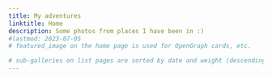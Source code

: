 ```yaml
---
title: My adventures
linktitle: Home
description: Some photos from places I have been in :)
#lastmod: 2023-07-05
# featured_image on the home page is used for OpenGraph cards, etc.

# sub-galleries on list pages are sorted by date and weight (descending)
---
```

